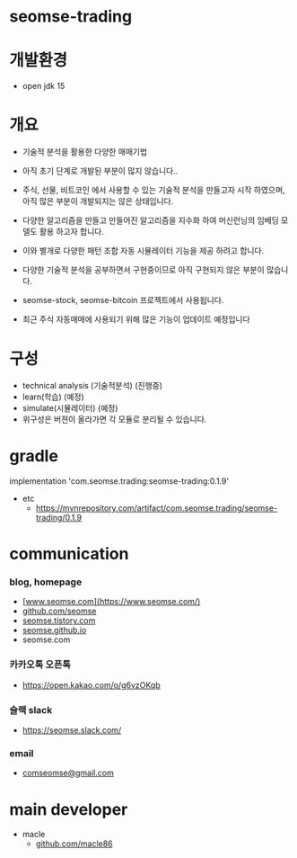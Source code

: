 # seomse-trading

# 개발환경
- open jdk 15

# 개요
- 기술적 분석을 활용한 다양한 매매기법
- 아직 초기 단계로 개발된 부분이 많지 않습니다..
- 주식, 선물, 비트코인 에서 사용할 수 있는 기술적 분석을 만들고자 시작 하였으며, 아직 많은 부분이 개발되지는 않은 상태입니다.
- 다양한 알고리즘을 만들고 만들어진 알고리즘을 지수화 하여 머신런닝의 임베딩 모델도 활용 하고자 합니다.
- 이와 별개로 다양한 패턴 조합 자동 시뮬레이터 기능을 제공 하려고 합니다.
- 다양한 기술적 분석을 공부하면서 구현중이므로 아직 구현되지 않은 부분이 많습니다.
- seomse-stock, seomse-bitcoin 프로젝트에서 사용됩니다.

- 최근 주식 자동매매에 사용되기 위해 많은 기능이 업데이트 예정입니다

# 구성
- technical analysis (기술적분석) (진행중)
- learn(학습) (예정)
- simulate(시뮬레이터) (예정)
- 위구성은 버젼이 올라가면 각 모듈로 분리될 수 있습니다.

# gradle
implementation 'com.seomse.trading:seomse-trading:0.1.9'
- etc
    - https://mvnrepository.com/artifact/com.seomse.trading/seomse-trading/0.1.9

# communication
### blog, homepage
- [www.seomse.com](https://www.seomse.com/)
- [github.com/seomse](https://github.com/seomse)
- [seomse.tistory.com](https://seomse.tistory.com/)
- [seomse.github.io](https://seomse.github.io/)
- seomse.com

### 카카오톡 오픈톡
 - https://open.kakao.com/o/g6vzOKqb

### 슬랙 slack
- https://seomse.slack.com/

### email
 - comseomse@gmail.com
 
 
# main developer
 - macle
    -  [github.com/macle86](https://github.com/macle86)
